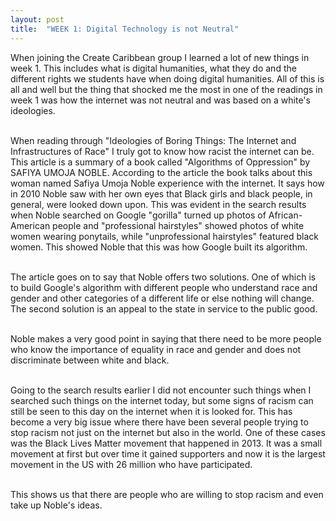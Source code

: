 ```yaml
---
layout: post
title:  "WEEK 1: Digital Technology is not Neutral"
---
```


<!-- wp:paragraph -->
<p>When joining the Create Caribbean group I learned a lot of new things in week 1. This includes what is digital humanities, what they do and the different rights we students have when doing digital humanities. All of this is all and well but the thing that shocked me the most in one of the readings in week 1 was how the internet was not neutral and was based on a white's ideologies.</p>
<!-- /wp:paragraph -->

<!-- wp:paragraph -->
<p><br>When reading through "Ideologies of Boring Things: The Internet and Infrastructures of Race" I truly got to know how racist the internet can be. This article is a summary of a book called "Algorithms of Oppression" by SAFIYA UMOJA NOBLE. According to the article the book talks about this woman named Safiya Umoja Noble experience with the internet. It says how in 2010 Noble saw with her own eyes that Black girls and black people, in general, were looked down upon. This was evident in the search results when Noble searched on Google "gorilla" turned up photos of African-American people and "professional hairstyles" showed photos of white women wearing ponytails, while "unprofessional hairstyles" featured black women. This showed Noble that this was how Google built its algorithm.</p>
<!-- /wp:paragraph -->

<!-- wp:paragraph -->
<p><br>The article goes on to say that Noble offers two solutions. One of which is to build Google's algorithm with different people who understand race and gender and other categories of a different life or else nothing will change. The second solution is an appeal to the state in service to the public good.</p>
<!-- /wp:paragraph -->

<!-- wp:paragraph -->
<p><br>Noble makes a very good point in saying that there need to be more people who know the importance of equality in race and gender and does not discriminate between white and black.</p>
<!-- /wp:paragraph -->

<!-- wp:paragraph -->
<p><br>Going to the search results earlier I did not encounter such things when I searched such things on the internet today, but some signs of racism can still be seen to this day on the internet when it is looked for. This has become a very big issue where there have been several people trying to stop racism not just on the internet but also in the world. One of these cases was the Black Lives Matter movement that happened in 2013. It was a small movement at first but over time it gained supporters and now it is the largest movement in the US with 26 million who have participated.</p>
<!-- /wp:paragraph -->

<!-- wp:paragraph -->
<p><br>This shows us that there are people who are willing to stop racism and even take up Noble's ideas.</p>
<!-- /wp:paragraph -->
